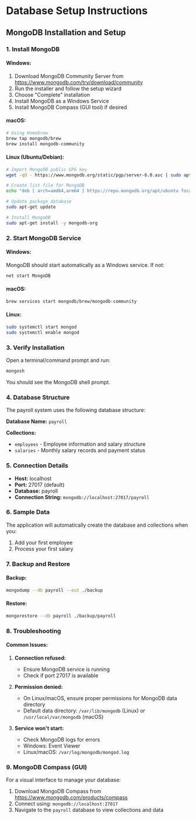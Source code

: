 # Database Setup Instructions

## MongoDB Installation and Setup

### 1. Install MongoDB

#### Windows:
1. Download MongoDB Community Server from https://www.mongodb.com/try/download/community
2. Run the installer and follow the setup wizard
3. Choose "Complete" installation
4. Install MongoDB as a Windows Service
5. Install MongoDB Compass (GUI tool) if desired

#### macOS:
```bash
# Using Homebrew
brew tap mongodb/brew
brew install mongodb-community
```

#### Linux (Ubuntu/Debian):
```bash
# Import MongoDB public GPG key
wget -qO - https://www.mongodb.org/static/pgp/server-6.0.asc | sudo apt-key add -

# Create list file for MongoDB
echo "deb [ arch=amd64,arm64 ] https://repo.mongodb.org/apt/ubuntu focal/mongodb-org/6.0 multiverse" | sudo tee /etc/apt/sources.list.d/mongodb-org-6.0.list

# Update package database
sudo apt-get update

# Install MongoDB
sudo apt-get install -y mongodb-org
```

### 2. Start MongoDB Service

#### Windows:
MongoDB should start automatically as a Windows service. If not:
```cmd
net start MongoDB
```

#### macOS:
```bash
brew services start mongodb/brew/mongodb-community
```

#### Linux:
```bash
sudo systemctl start mongod
sudo systemctl enable mongod
```

### 3. Verify Installation

Open a terminal/command prompt and run:
```bash
mongosh
```

You should see the MongoDB shell prompt.

### 4. Database Structure

The payroll system uses the following database structure:

**Database Name:** `payroll`

**Collections:**
- `employees` - Employee information and salary structure
- `salaries` - Monthly salary records and payment status

### 5. Connection Details

- **Host:** localhost
- **Port:** 27017 (default)
- **Database:** payroll
- **Connection String:** `mongodb://localhost:27017/payroll`

### 6. Sample Data

The application will automatically create the database and collections when you:
1. Add your first employee
2. Process your first salary

### 7. Backup and Restore

#### Backup:
```bash
mongodump --db payroll --out ./backup
```

#### Restore:
```bash
mongorestore --db payroll ./backup/payroll
```

### 8. Troubleshooting

#### Common Issues:

1. **Connection refused:**
   - Ensure MongoDB service is running
   - Check if port 27017 is available

2. **Permission denied:**
   - On Linux/macOS, ensure proper permissions for MongoDB data directory
   - Default data directory: `/var/lib/mongodb` (Linux) or `/usr/local/var/mongodb` (macOS)

3. **Service won't start:**
   - Check MongoDB logs for errors
   - Windows: Event Viewer
   - Linux/macOS: `/var/log/mongodb/mongod.log`

### 9. MongoDB Compass (GUI)

For a visual interface to manage your database:
1. Download MongoDB Compass from https://www.mongodb.com/products/compass
2. Connect using: `mongodb://localhost:27017`
3. Navigate to the `payroll` database to view collections and data
